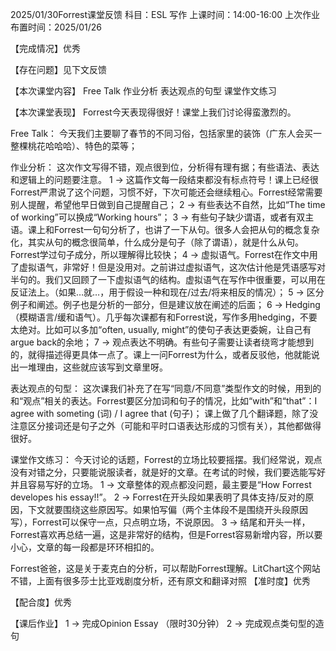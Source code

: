 2025/01/30Forrest课堂反馈
科目：ESL 写作
上课时间：14:00-16:00
上次作业布置时间：2025/01/26

【完成情况】优秀

【存在问题】见下文反馈

【本次课堂内容】
Free Talk
作业分析
表达观点的句型
课堂作文练习

【本次课堂表现】
Forrest今天表现得很好！课堂上我们讨论得蛮激烈的。

Free Talk：
今天我们主要聊了春节的不同习俗，包括家里的装饰（广东人会买一整棵桃花哈哈哈）、特色的菜等；

作业分析：
这次作文写得不错，观点很到位，分析得有理有据；有些语法、表达和逻辑上的问题要注意。
1 -> 这篇作文每一段结束都没有标点符号！课上已经很Forrest严肃说了这个问题，习惯不好，下次可能还会继续粗心。Forrest经常需要别人提醒，希望他早日做到自己提醒自己；
2 -> 有些表达不自然，比如“The time of working”可以换成“Working hours”；
3 -> 有些句子缺少谓语，或者有双主语。课上和Forrest一句句分析了，也讲了一下从句。很多人会把从句的概念复杂化，其实从句的概念很简单，什么成分是句子（除了谓语），就是什么从句。Forrest学过句子成分，所以理解得比较快；
4 -> 虚拟语气。Forrest在作文中用了虚拟语气，非常好！但是没用对。之前讲过虚拟语气，这次估计他是凭语感写对半句的。我们又回顾了一下虚拟语气的结构。虚拟语气在写作中很重要，可以用在反证法上。（如果…就…，用于假设一种和现在/过去/将来相反的情况）；
5 -> 区分例子和阐述。例子也是分析的一部分，但是建议放在阐述的后面；
6 -> Hedging（模糊语言/缓和语气）。几乎每次课都有和Forrest说，写作多用hedging，不要太绝对。比如可以多加“often, usually, might”的使句子表达更委婉，让自己有argue back的余地；
7 -> 观点表达不明确。有些句子需要让读者绕弯才能想到的，就得描述得更具体一点了。课上一问Forrest为什么，或者反驳他，他就能说出一堆理由，这些就应该写到文章里呀。

表达观点的句型：
这次课我们补充了在写“同意/不同意”类型作文的时候，用到的和“观点”相关的表达。Forrest要区分加词和句子的情况，比如“with”和“that”：I agree with someting (词) / I agree that (句子)；
课上做了几个翻译题，除了没注意区分接词还是句子之外（可能和平时口语表达形成的习惯有关），其他都做得很好。

课堂作文练习：
今天讨论的话题，Forrest的立场比较要摇摆。我们经常说，观点没有对错之分，只要能说服读者，就是好的文章。在考试的时候，我们要选能写好并且容易写好的立场。
1 -> 文章整体的观点都没问题，最主要是“How Forrest developes his essay!!”。
2 -> Forrest在开头段如果表明了具体支持/反对的原因，下文就要围绕这些原因写。如果怕写偏（两个主体段不是围绕开头段原因写），Forrest可以保守一点，只点明立场，不说原因。
3 -> 结尾和开头一样，Forrest喜欢再总结一遍，这是非常好的结构，但是Forrest容易新增内容，所以要小心，文章的每一段都是环环相扣的。

Forrest爸爸，这是关于麦克白的分析，可以帮助Forrest理解。LitChart这个网站不错，上面有很多莎士比亚戏剧度分析，还有原文和翻译对照
【准时度】优秀

【配合度】优秀

【课后作业】
1 -> 完成Opinion Essay （限时30分钟）
2 -> 完成观点类句型的造句
